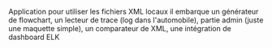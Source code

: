 Application pour utiliser les fichiers XML locaux
il embarque un générateur de flowchart, un lecteur de trace (log dans l'automobile), partie admin (juste une maquette simple), un comparateur de XML, une intégration de dashboard ELK

